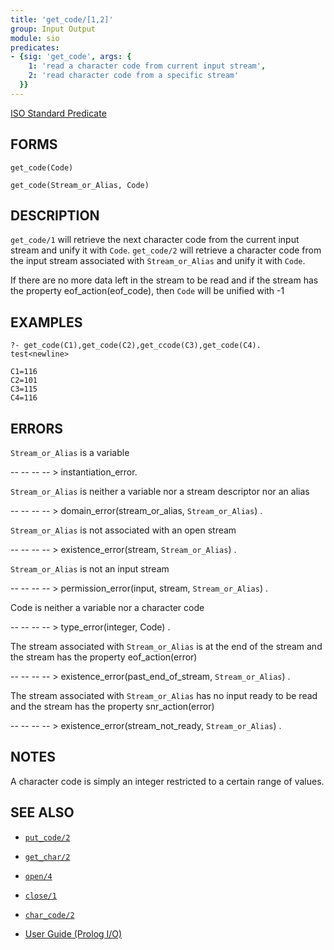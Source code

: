```yaml
---
title: 'get_code/[1,2]'
group: Input Output
module: sio
predicates:
- {sig: 'get_code', args: {
    1: 'read a character code from current input stream',
    2: 'read character code from a specific stream'
  }}
---
```

[ISO Standard Predicate](https://www.deransart.fr/prolog/bips.html#getcode)






## FORMS
```
get_code(Code)

get_code(Stream_or_Alias, Code)
```
## DESCRIPTION

`get_code/1` will retrieve the next character code from the current input stream and unify it with `Code`.  `get_code/2` will retrieve a character code from the input stream associated with `Stream_or_Alias` and unify it with `Code`.

If there are no more data left in the stream to be read and if the stream has the property eof_action(eof_code), then `Code` will be unified with -1

## EXAMPLES
```
?- get_code(C1),get_code(C2),get_ccode(C3),get_code(C4).
test<newline>

C1=116
C2=101
C3=115
C4=116
```
## ERRORS

`Stream_or_Alias` is a variable

-- -- -- -- &gt; instantiation_error.

`Stream_or_Alias` is neither a variable nor a stream descriptor nor an alias

-- -- -- -- &gt; domain_error(stream_or_alias, `Stream_or_Alias`) .

`Stream_or_Alias` is not associated with an open stream

-- -- -- -- &gt; existence_error(stream, `Stream_or_Alias`) .

`Stream_or_Alias` is not an input stream

-- -- -- -- &gt; permission_error(input, stream, `Stream_or_Alias`) .

Code is neither a variable nor a character code

-- -- -- -- &gt; type_error(integer, Code) .

The stream associated with `Stream_or_Alias` is at the end of the stream and the stream has the property eof_action(error)

-- -- -- -- &gt; existence_error(past_end_of_stream, `Stream_or_Alias`) .

The stream associated with `Stream_or_Alias` has no input ready to be read and the stream has the property snr_action(error)

-- -- -- -- &gt; existence_error(stream_not_ready, `Stream_or_Alias`) .


## NOTES

A character code is simply an integer restricted to a certain range of values.

## SEE ALSO

- [`put_code/2`](put_code.html)
- [`get_char/2`](get_char.html)
- [`open/4`](open.html)
- [`close/1`](close.html)
- [`char_code/2`](char_code.html)

- [User Guide (Prolog I/O)](../guide/10-Prolog-I-O.html)
